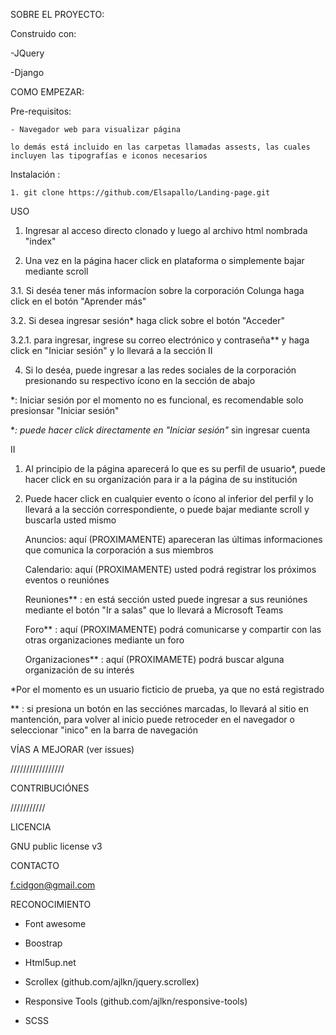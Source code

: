 SOBRE EL PROYECTO:

  Construido con:
  
  -JQuery

  -Django
  
COMO EMPEZAR:

  Pre-requisitos: 

	- Navegador web para visualizar página

	lo demás está incluido en las carpetas llamadas assests, las cuales incluyen las tipografías e iconos necesarios

  Instalación : 

	1. git clone https://github.com/Elsapallo/Landing-page.git

USO

1. Ingresar al acceso directo clonado y luego al archivo html nombrada "index"

2. Una vez en la página hacer click en plataforma o simplemente bajar mediante scroll

3.1. Si deséa tener más informacíon sobre la corporación Colunga haga click en el botón "Aprender más"

3.2. Si desea ingresar sesión* haga click sobre el botón "Acceder"

3.2.1. para ingresar, ingrese su correo electrónico y contraseña** y haga click en "Iniciar sesión" y lo llevará a la sección II

4. Si lo deséa, puede ingresar a las redes sociales de la corporación presionando su respectivo ícono en la sección de abajo


*: Iniciar sesión por el momento no es funcional, es recomendable solo presionsar "Iniciar sesión" 

**: puede hacer click directamente en "Iniciar sesión"* sin ingresar cuenta

II


1. Al principio de la página aparecerá lo que es su perfil de usuario*, puede hacer click en su organización para ir a la página de su institución

2. Puede hacer click en cualquier evento o ícono al inferior del perfil y lo llevará a la sección correspondiente, o puede bajar mediante scroll y buscarla usted mismo

	Anuncios: aquí (PROXIMAMENTE) apareceran las últimas informaciones que comunica la corporación a sus miembros

	Calendario: aquí (PROXIMAMENTE) usted podrá registrar los próximos eventos o reuniónes 

	Reuniones** : en está sección usted puede ingresar a sus reuniónes mediante el botón "Ir a salas" que lo llevará a Microsoft Teams

	Foro** : aquí (PROXIMAMENTE) podrá comunicarse y compartir con las otras organizaciones mediante un foro

	Organizaciones** : aquí (PROXIMAMETE) podrá buscar alguna organización de su interés 

*Por el momento es un usuario ficticio de prueba, ya que no está registrado

** : si presiona un botón en las secciónes marcadas, lo llevará al sitio en mantención, para volver al inicio puede retroceder en el navegador o seleccionar "inico" en la barra de navegación


VÍAS A MEJORAR (ver issues)

/////////////////


CONTRIBUCIÓNES

///////////


LICENCIA

 GNU public license v3


CONTACTO

f.cidgon@gmail.com


RECONOCIMIENTO

- Font awesome

- Boostrap

- Html5up.net

- Scrollex (github.com/ajlkn/jquery.scrollex)

- Responsive Tools (github.com/ajlkn/responsive-tools)

- SCSS

